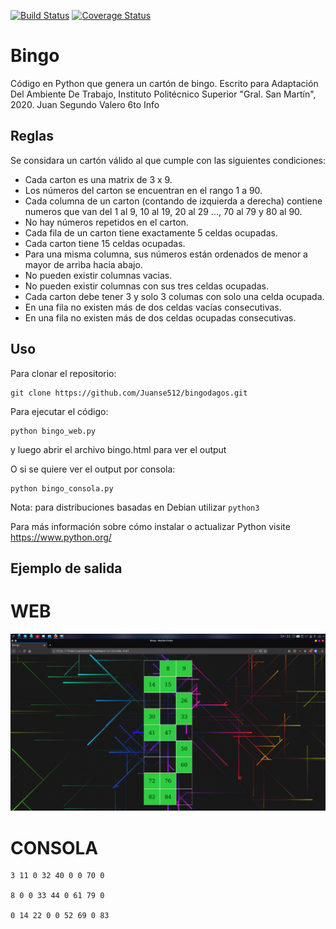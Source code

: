 [![Build Status](https://travis-ci.com/Juanse512/bingodagos.svg?branch=master)](https://travis-ci.com/Juanse512/bingodagos)
[![Coverage Status](https://coveralls.io/repos/github/Juanse512/bingodagos/badge.svg)](https://coveralls.io/github/Juanse512/bingodagos)
# Bingo

Código en Python que genera un cartón de bingo.
Escrito para Adaptación Del Ambiente De Trabajo, Instituto Politécnico Superior "Gral. San Martín", 2020.
Juan Segundo Valero 6to Info
## Reglas
Se considara un cartón válido al que cumple con las siguientes condiciones:
* Cada carton es una matrix de 3 x 9.
* Los números del carton se encuentran en el rango 1 a 90.
* Cada columna de un carton (contando de izquierda a derecha) contiene numeros que van del 1 al 9, 10 al 19, 20 al 29 ..., 70 al 79 y 80 al 90.
* No hay números repetidos en el carton.
* Cada fila de un carton tiene exactamente 5 celdas ocupadas.
* Cada carton tiene 15 celdas ocupadas.
* Para una misma columna, sus números están ordenados de menor a mayor de arriba hacia abajo.
* No pueden existir columnas vacias.
* No pueden existir columnas con sus tres celdas ocupadas.
* Cada carton debe tener 3 y solo 3 columas con solo una celda ocupada.
* En una fila no existen más de dos celdas vacías consecutivas.
* En una fila no existen más de dos celdas ocupadas consecutivas.

## Uso
Para clonar el repositorio:
```
git clone https://github.com/Juanse512/bingodagos.git
```

Para ejecutar el código:
```
python bingo_web.py
```
y luego abrir el archivo bingo.html para ver el output

O si se quiere ver el output por consola:
```
python bingo_consola.py
```
Nota: para distribuciones basadas en Debian utilizar `python3`

Para más información sobre cómo instalar o actualizar Python visite https://www.python.org/

## Ejemplo de salida
# WEB
![alt text](https://github.com/Juanse512/bingodagos/blob/master/fotos/image1.png?raw=true)
# CONSOLA
```
3 11 0 32 40 0 0 70 0 

8 0 0 33 44 0 61 79 0 

0 14 22 0 0 52 69 0 83 

```
